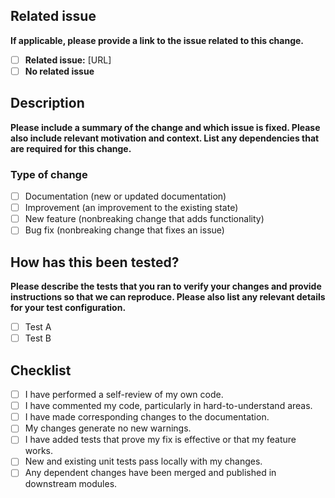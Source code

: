 ## Related issue

**If applicable, please provide a link to the issue related to this change.**

- [ ] **Related issue:** [URL]
- [ ] **No related issue**

## Description

**Please include a summary of the change and which issue is fixed. Please also include relevant motivation and context. List any dependencies that are required for this change.**



### Type of change

- [ ] Documentation (new or updated documentation)
- [ ] Improvement (an improvement to the existing state)
- [ ] New feature (nonbreaking change that adds functionality)
- [ ] Bug fix (nonbreaking change that fixes an issue)

## How has this been tested?

**Please describe the tests that you ran to verify your changes and provide instructions so that we can reproduce. Please also list any relevant details for your test configuration.**

- [ ] Test A
- [ ] Test B

## Checklist

- [ ] I have performed a self-review of my own code.
- [ ] I have commented my code, particularly in hard-to-understand areas.
- [ ] I have made corresponding changes to the documentation.
- [ ] My changes generate no new warnings.
- [ ] I have added tests that prove my fix is effective or that my feature works.
- [ ] New and existing unit tests pass locally with my changes.
- [ ] Any dependent changes have been merged and published in downstream modules.
